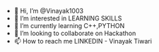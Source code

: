 - 👋 Hi, I’m @Vinayak1003
- 👀 I’m interested in LEARNING SKILLS
- 🌱 I’m currently learning C++,PYTHON
- 💞️ I’m looking to collaborate on Hackathon
- 📫 How to reach me  LINKEDIN - Vinayak Tiwari

<!---
Vinayak1003/Vinayak1003 is a ✨ special ✨ repository because its `README.md` (this file) appears on your GitHub profile.
You can click the Preview link to take a look at your changes.
--->
